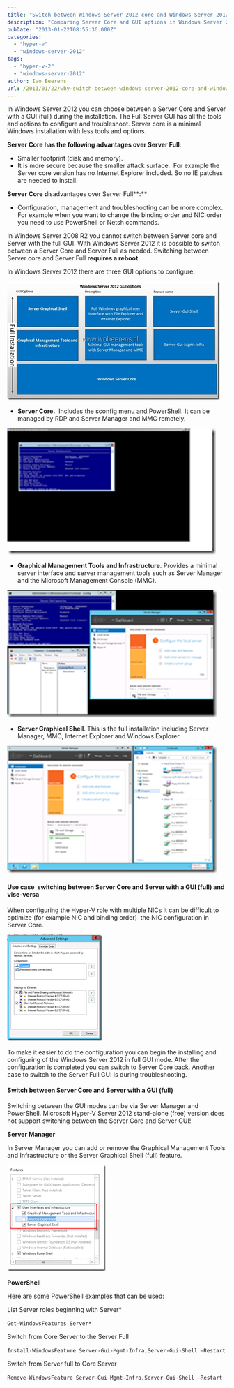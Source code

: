 ```yaml
---
title: "Switch between Windows Server 2012 core and Windows Server 2012 GUI"
description: "Comparing Server Core and GUI options in Windows Server 2012"
pubDate: "2013-01-22T08:55:36.000Z"
categories: 
  - "hyper-v"
  - "windows-server-2012"
tags: 
  - "hyper-v-2"
  - "windows-server-2012"
author: Ivo Beerens
url: /2013/01/22/why-switch-between-windows-server-2012-core-and-windows-server-2012-gui/
---
```


In Windows Server 2012 you can choose between a Server Core and Server with a GUI (full) during the installation. The Full Server GUI has all the tools and options to configure and troubleshoot. Server core is a minimal Windows installation with less tools and options.

**Server Core has the following advantages over Server Full**:

- Smaller footprint (disk and memory).
- It is more secure because the smaller attack surface.  For example the Server core version has no Internet Explorer included. So no IE patches are needed to install.

**Server Core d**isadvantages over Server Full**:**

- Configuration, management and troubleshooting can be more complex. For example when you want to change the binding order and NIC order you need to use PowerShell or Netsh commands.

In Windows Server 2008 R2 you cannot switch between Server core and Server with the full GUI. With Windows Server 2012 it is possible to switch between a Server Core and Server Full as needed. Switching between Server core and Server Full **requires a reboot**.

In Windows Server 2012 there are three GUI options to configure:

[![Windows Server 2012 GUI options](images/Windows-Server-2012-GUI-options_thumb.jpg "Windows Server 2012 GUI options")](images/Windows-Server-2012-GUI-options.jpg)

- **Server Core.**  Includes the sconfig menu and PowerShell. It can be managed by RDP and Server Manager and MMC remotely.

[![image_thumb[2]](images/image_thumb2_thumb.png "image_thumb[2]")](images/image_thumb21.png)

- **Graphical Management Tools and Infrastructure**. Provides a minimal server interface and server management tools such as Server Manager and the Microsoft Management Console (MMC).

[![image_thumb[3]](images/image_thumb3_thumb.png "image_thumb[3]")](images/image_thumb31.png)

- **Server Graphical Shell**. This is the full installation including Server Manager, MMC, Internet Explorer and Windows Explorer.

[![image_thumb[4]](images/image_thumb4_thumb.png "image_thumb[4]")](images/image_thumb41.png)

#### Use case  switching between Server Core and Server with a GUI (full) and vise-versa

When configuring the Hyper-V role with multiple NICs it can be difficult to optimize (for example NIC and binding order)  the NIC configuration in Server Core.

[![image_thumb[5]](images/image_thumb5_thumb.png "image_thumb[5]")](images/image_thumb51.png)

To make it easier to do the configuration you can begin the installing and configuring of the Windows Server 2012 in full GUI mode. After the configuration is completed you can switch to Server Core back. Another case to switch to the Server Full GUI is during troubleshooting.

#### Switch between Server Core and Server with a GUI (full)

Switching between the GUI modes can be via Server Manager and PowerShell. Microsoft Hyper-V Server 2012 stand-alone (free) version does not support switching between the Server Core and Server GUI!

**Server Manager**

In Server Manager you can add or remove the Graphical Management Tools and Infrastructure or the Server Graphical Shell (full) feature.

[![image_thumb[1]](images/image_thumb1_thumb.png "image_thumb[1]")](images/image_thumb11.png)

**PowerShell**

Here are some PowerShell examples that can be used:

List Server roles beginning with Server*

`Get-WindowsFeatures Server*`

Switch from Core Server to the Server Full

`Install-WindowsFeature Server-Gui-Mgmt-Infra,Server-Gui-Shell –Restart`

Switch from Server full to Core Server

`Remove-WindowsFeature Server-Gui-Mgmt-Infra,Server-Gui-Shell –Restart`